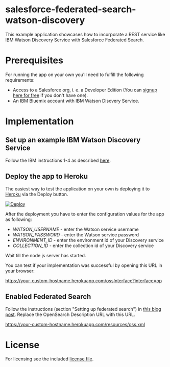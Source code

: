 # salesforce-federated-search-watson-discovery

This example application showcases how to incorporate a REST service like IBM Watson Discovery Service with Salesforce Federated Search.

# Prerequisites

For running the app on your own you'll need to fulfill the following requirements:

* Access to a Salesforce org, i. e. a Developer Edition (You can [signup here for free](https://developer.salesforce.com/signup) if you don't have one).
* An IBM Bluemix account with IBM Watson Disovery Service.

# Implementation

## Set up an example IBM Watson Discovery Service

Follow the IBM instructions 1-4 as described [here](https://console.bluemix.net/docs/services/discovery/getting-started-tool.html#getting-started-with-the-tooling).

## Deploy the app to Heroku

The easiest way to test the application on your own is deploying it to [Heroku](https://www.heroku.com) via the Deploy button.

[![Deploy](https://www.herokucdn.com/deploy/button.svg)](https://heroku.com/deploy?template=https://github.com/ShakhAlam/sf-federated-search)

After the deployment you have to enter the configuration values for the app as following:

* *WATSON_USERNAME* - enter the Watson service username
* *WATSON_PASSWORD* - enter the Watson service password
* *ENVIRONMENT_ID* - enter the environment id of your Discovery service
* *COLLECTION_ID* - enter the collection id of your Discovery service

Wait till the node.js server has started.

You can test if your implementation was successful by opening this URL in your browser:

https://your-custom-hostname.herokuapp.com/ossInterface?interface=op


## Enabled Federated Search

Follow the instructions (section "Setting up federated search") in [this blog post](https://developer.salesforce.com/blogs/isv/2017/08/federated-search-for-salesforce-isvs.html). Replace the OpenSearch Description URL with this URL.

https://your-custom-hostname.herokuapp.com/resources/oss.xml


# License

For licensing see the included [license file](https://github.com/muenzpraeger/salesforce-ibm-workspace-bot/blob/master/LICENSE.md).